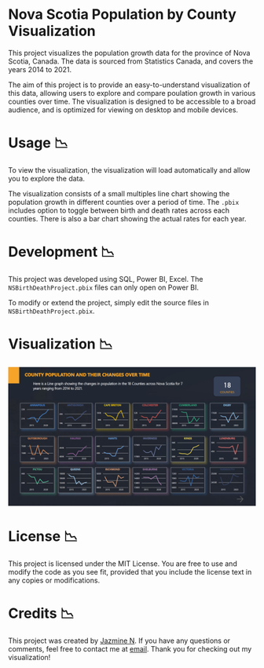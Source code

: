 # Nova Scotia Population by County Visualization
This project visualizes the population growth data for the province of Nova Scotia, Canada. The data is sourced from Statistics Canada, and covers the years 2014 to 2021.

The aim of this project is to provide an easy-to-understand visualization of this data, allowing users to explore and compare poulation growth in various counties over time. The visualization is designed to be accessible to a broad audience, and is optimized for viewing on desktop and mobile devices.

# Usage :chart_with_downwards_trend:
To view the visualization, the visualization will load automatically and allow you to explore the data.

The visualization consists of a small multiples line chart showing the population growth in different counties over a period of time. The `.pbix` includes option to toggle between birth and death rates across each counties. There is also a bar chart showing the actual rates for each year.

# Development :chart_with_downwards_trend:
This project was developed using SQL, Power BI, Excel. The `NSBirthDeathProject.pbix` files can only open on Power BI.

To modify or extend the project, simply edit the source files in `NSBirthDeathProject.pbix`. 

# Visualization :chart_with_downwards_trend:
![Screenshot](https://github.com/JZMNE/NS-Birth-and-Death-Rate-Viz/blob/main/img/county.png)

# License :chart_with_downwards_trend:
This project is licensed under the MIT License. You are free to use and modify the code as you see fit, provided that you include the license text in any copies or modifications.

# Credits :chart_with_downwards_trend:
This project was created by [Jazmine N](https://jzmne.github.io/). If you have any questions or comments, feel free to contact me at [email](mailto:jazminengaji@gmail.com). Thank you for checking out my visualization!
